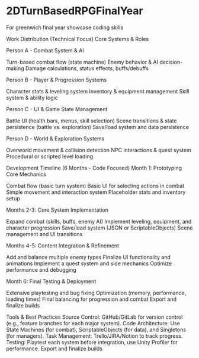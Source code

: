 # 2DTurnBasedRPGFinalYear
For greenwich final year showcase coding skills

Work Distribution (Technical Focus)
Core Systems & Roles

Person A - Combat System & AI

Turn-based combat flow (state machine) Enemy behavior & AI decision-making Damage calculations, status effects, buffs/debuffs

Person B - Player & Progression Systems

Character stats & leveling system Inventory & equipment management Skill system & ability logic

Person C - UI & Game State Management

Battle UI (health bars, menus, skill selection) Scene transitions & state persistence (battle vs. exploration) Save/load system and data persistence

Person D - World & Exploration Systems

Overworld movement & collision detection NPC interactions & quest system Procedural or scripted level loading

Development Timeline (6 Months - Code Focused)
Month 1: Prototyping Core Mechanics

Combat flow (basic turn system) Basic UI for selecting actions in combat Simple movement and interaction system Placeholder stats and inventory setup

Months 2-3: Core System Implementation

Expand combat (skills, buffs, enemy AI) Implement leveling, equipment, and character progression Save/load system (JSON or ScriptableObjects) Scene management and UI transitions

Months 4-5: Content Integration & Refinement

Add and balance multiple enemy types Finalize UI functionality and animations Implement a quest system and side mechanics Optimize performance and debugging

Month 6: Final Testing & Deployment

Extensive playtesting and bug fixing Optimization (memory, performance, loading times) Final balancing for progression and combat Export and finalize builds

Tools & Best Practices
Source Control: GitHub/GitLab for version control (e.g., feature branches for each major system). Code Architecture: Use State Machines (for combat), ScriptableObjects (for data), and Singletons (for managers). Task Management: Trello/JIRA/Notion to track progress. Testing: Playtest each system before integration, use Unity Profiler for performance. Export and finalize builds
